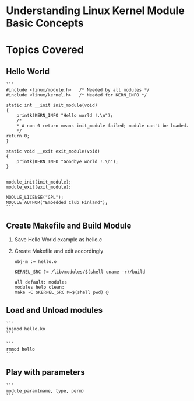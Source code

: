 # Understanding Linux Kernel Module Basic Concepts


# Topics Covered

## Hello World

	```
	#include <linux/module.h>	/* Needed by all modules */
	#include <linux/kernel.h>	/* Needed for KERN_INFO */

	static int __init init_module(void)
	{
		printk(KERN_INFO "Hello world !.\n");
    	/* 
		* A non 0 return means init_module failed; module can't be loaded. 
		*/
    return 0;
	}

	static void __exit exit_module(void)
	{
	    printk(KERN_INFO "Goodbye world !.\n");
	}


	module_init(init_module);
	module_exit(exit_module);

	MODULE_LICENSE("GPL");
	MODULE_AUTHOR("Embedded Club Finland");
	```

## Create Makefile and Build Module

1. Save Hello World example as hello.c

2. Create Makefile and edit accordingly

	```
    obj-m := hello.o

    KERNEL_SRC ?= /lib/modules/$(shell uname -r)/build

    all default: modules
    modules help clean:
    make -C $KERNEL_SRC M=$(shell pwd) @
	``` 


## Load and Unload modules

	```
	insmod hello.ko
	```

	```
	rmmod hello
	```

## Play with parameters


	```
	module_param(name, type, perm)
	```
